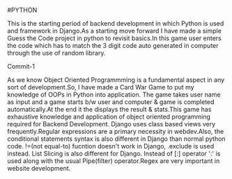 #PYTHON

This is the starting period of backend development in which Python is used and framework in Django.As a starting move forward I have made a simple Guess the Code project in python to revisit basics.In this game user enters the code which has to match the 3 digit code auto generated in computer through the use of random library.

Commit-1


As we know Object Oriented Programmming is a fundamental aspect in any sort of development.So, I have made a Card War Game to put my knowledge of OOPs in Python into application.
The game takes user name as input and a game starts b/w user and computer & game is completed automatically.At the end it the displays the result & stats.This game has exhaustive knowledge and application of object oriented programming required for Backend Development. Django uses class based views very frequently.Regular expressions are a primary necessity in webdev.Also, the conditional statements syntax is also different in Django than normal python code.
!=(not equal-to) fucntion doesn't work in Django, .exclude is used instead. List Slicing is also different for Django. Instead of [:] operator ':' is used along with the usual Pipe(filter) operator.Regex are very important in website development.
